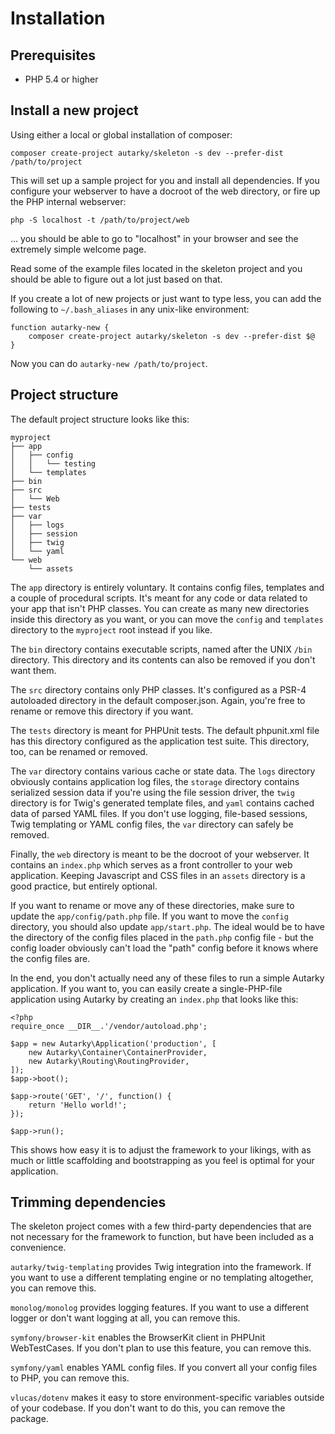 # Installation

## Prerequisites

- PHP 5.4 or higher

## Install a new project

Using either a local or global installation of composer:

	composer create-project autarky/skeleton -s dev --prefer-dist /path/to/project

This will set up a sample project for you and install all dependencies. If you configure your webserver to have a docroot of the web directory, or fire up the PHP internal webserver:

	php -S localhost -t /path/to/project/web

... you should be able to go to "localhost" in your browser and see the extremely simple welcome page.

Read some of the example files located in the skeleton project and you should be able to figure out a lot just based on that.

If you create a lot of new projects or just want to type less, you can add the following to `~/.bash_aliases` in any unix-like environment:

	function autarky-new {
		composer create-project autarky/skeleton -s dev --prefer-dist $@
	}

Now you can do `autarky-new /path/to/project`.

## Project structure

The default project structure looks like this:

	myproject
	├── app
	│   ├── config
	│   │   └── testing
	│   └── templates
	├── bin
	├── src
	│   └── Web
	├── tests
	├── var
	│   ├── logs
	│   ├── session
	│   ├── twig
	│   └── yaml
	└── web
	    └── assets

The `app` directory is entirely voluntary. It contains config files, templates and a couple of procedural scripts. It's meant for any code or data related to your app that isn't PHP classes. You can create as many new directories inside this directory as you want, or you can move the `config` and `templates` directory to the `myproject` root instead if you like.

The `bin` directory contains executable scripts, named after the UNIX `/bin` directory. This directory and its contents can also be removed if you don't want them.

The `src` directory contains only PHP classes. It's configured as a PSR-4 autoloaded directory in the default composer.json. Again, you're free to rename or remove this directory if you want.

The `tests` directory is meant for PHPUnit tests. The default phpunit.xml file has this directory configured as the application test suite. This directory, too, can be renamed or removed.

The `var` directory contains various cache or state data. The `logs` directory obviously contains application log files, the `storage` directory contains serialized session data if you're using the file session driver, the `twig` directory is for Twig's generated template files, and `yaml` contains cached data of parsed YAML files. If you don't use logging, file-based sessions, Twig templating or YAML config files, the `var` directory can safely be removed.

Finally, the `web` directory is meant to be the docroot of your webserver. It contains an `index.php` which serves as a front controller to your web application. Keeping Javascript and CSS files in an `assets` directory is a good practice, but entirely optional.

If you want to rename or move any of these directories, make sure to update the `app/config/path.php` file. If you want to move the `config` directory, you should also update `app/start.php`. The ideal would be to have the directory of the config files placed in the `path.php` config file - but the config loader obviously can't load the "path" config before it knows where the config files are.

In the end, you don't actually need any of these files to run a simple Autarky application. If you want to, you can easily create a single-PHP-file application using Autarky by creating an `index.php` that looks like this:

	<?php
	require_once __DIR__.'/vendor/autoload.php';

	$app = new Autarky\Application('production', [
		new Autarky\Container\ContainerProvider,
		new Autarky\Routing\RoutingProvider,
	]);
	$app->boot();

	$app->route('GET', '/', function() {
		return 'Hello world!';
	});

	$app->run();

This shows how easy it is to adjust the framework to your likings, with as much or little scaffolding and bootstrapping as you feel is optimal for your application.

## Trimming dependencies

The skeleton project comes with a few third-party dependencies that are not necessary for the framework to function, but have been included as a convenience.

`autarky/twig-templating` provides Twig integration into the framework. If you want to use a different templating engine or no templating altogether, you can remove this.

`monolog/monolog` provides logging features. If you want to use a different logger or don't want logging at all, you can remove this.

`symfony/browser-kit` enables the BrowserKit client in PHPUnit WebTestCases. If you don't plan to use this feature, you can remove this.

`symfony/yaml` enables YAML config files. If you convert all your config files to PHP, you can remove this.

`vlucas/dotenv` makes it easy to store environment-specific variables outside of your codebase. If you don't want to do this, you can remove the package.
